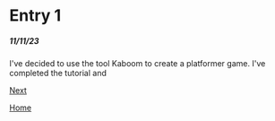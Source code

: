 # Entry 1
##### 11/11/23

I've decided to  use the tool Kaboom to create a platformer game. I've completed the tutorial and

[Next](entry02.md)

[Home](../README.md)
